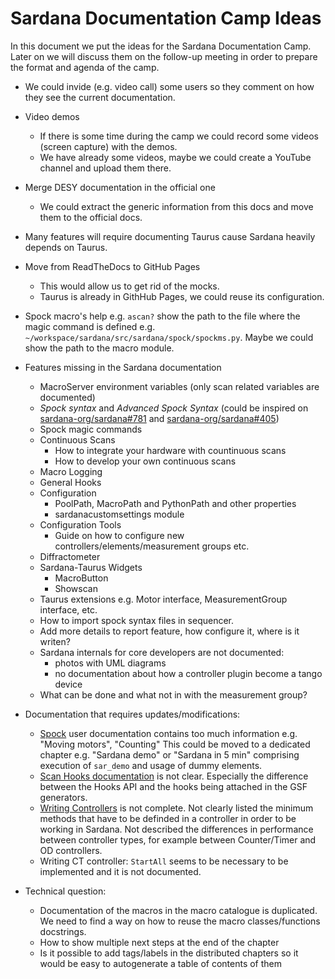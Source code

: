 # Sardana Documentation Camp Ideas

In this document we put the ideas for the Sardana Documentation Camp. Later 
on we will discuss them on the follow-up meeting in order to prepare the format 
and agenda of the camp.

* We could invide (e.g. video call) some users so they comment on how they see
the current documentation.

* Video demos
    * If there is some time during the camp we could record some videos 
    (screen capture) with the demos.
    * We have already some videos, maybe we could create a YouTube 
    channel and upload them there.
    
* Merge DESY documentation in the official one
    * We could extract the generic information from this docs and move them 
    to the official docs.

* Many features will require documenting Taurus cause Sardana heavily 
depends on Taurus.

* Move from ReadTheDocs to GitHub Pages
    * This would allow us to get rid of the mocks.
    * Taurus is already in GithHub Pages, we could reuse its configuration.

* Spock macro's help e.g. `ascan?` show the path to the file where the magic
command is defined e.g. `~/workspace/sardana/src/sardana/spock/spockms.py`.
Maybe we could show the path to the macro module.
    
* Features missing in the Sardana documentation
    * MacroServer environment variables (only scan related variables are 
    documented)
    * _Spock syntax_ and _Advanced Spock Syntax_ (could be inspired on
    [sardana-org/sardana#781](https://github.com/sardana-org/sardana/pull/781) and
    [sardana-org/sardana#405](https://github.com/sardana-org/sardana/pull/405))
    * Spock magic commands
    * Continuous Scans
      * How to integrate your hardware with countinuous scans
      * How to develop your own continuous scans
    * Macro Logging
    * General Hooks
    * Configuration
      * PoolPath, MacroPath and PythonPath and other properties
      * sardanacustomsettings module
    * Configuration Tools
      * Guide on how to configure new controllers/elements/measurement groups etc.
    * Diffractometer
    * Sardana-Taurus Widgets
      * MacroButton
      * Showscan
    * Taurus extensions e.g. Motor interface, MeasurementGroup interface, etc.
    * How to import spock syntax files in sequencer.
    * Add more details to report feature, how configure it, where is it writen?
    * Sardana internals for core developers are not documented:
      * photos with UML diagrams
      * no documentation about how a controller plugin become a tango device
    * What can be done and what not in with the measurement group?
    

* Documentation that requires updates/modifications:
    * [Spock](http://www.sardana-controls.org/en/latest/users/spock.html) user
    documentation contains too much information e.g. "Moving motors", "Counting"
    This could be moved to a dedicated chapter e.g. "Sardana demo" or
    "Sardana in 5 min" comprising execution of `sar_demo` and usage of dummy elements.
    * [Scan Hooks documentation](http://www.sardana-controls.org/en/latest/devel/howto_macros/scan_framework.html#hooks-support-in-scans) is not clear. Especially the difference between the Hooks API
    and the hooks being attached in the GSF generators.
    * [Writing Controllers](http://www.sardana-controls.org/en/latest/devel/howto_controllers/index.html)  is not complete. Not clearly listed the minimum methods that have to be definded in a controller in order to be working in Sardana. Not described the differences in performance between controller types, for example between Counter/Timer and OD controllers.
    * Writing CT controller: `StartAll` seems to be necessary to be implemented and it is not documented.

* Technical question:
   * Documentation of the macros in the macro catalogue is duplicated. We need 
to find a way on how to reuse the macro classes/functions docstrings. 
   * How to show multiple next steps at the end of the chapter
   * Is it possible to add tags/labels in the distributed chapters so it would be easy to autogenerate a table of contents of them
